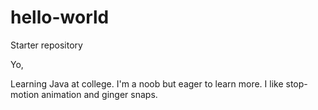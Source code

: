 # hello-world
Starter repository

Yo, 

Learning Java at college. I'm a noob but eager to learn more.
I like stop-motion animation and ginger snaps. 
